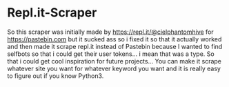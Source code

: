 # Repl.it-Scraper
So this scraper was initially made by https://repl.it/@cielphantomhive for https://pastebin.com but it sucked ass so i fixed it so that it actually worked and then made it scrape repl.it instead of Pastebin because I wanted to find selfbots so that i could get their user tokens... i mean that was a type. So that i could get cool inspiration for future projects... You can make it scrape whatever site you want for whatever keyword you want and it is really easy to figure out if you know Python3.  
